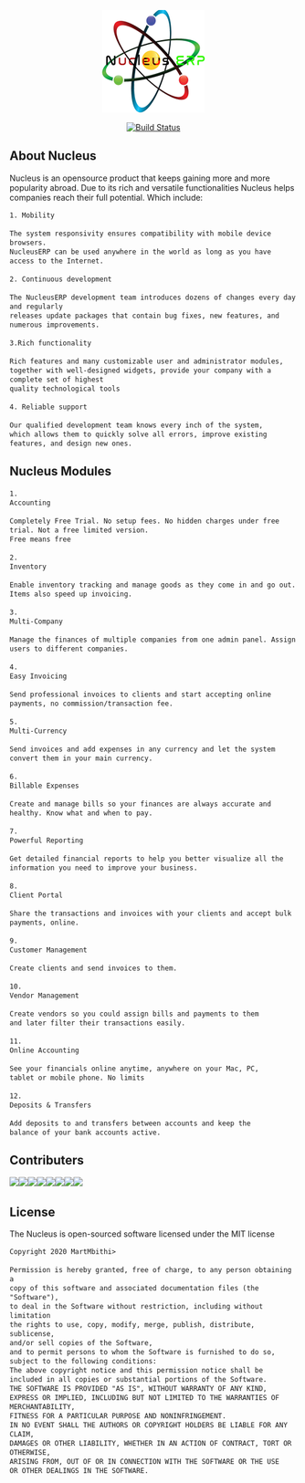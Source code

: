 <p align="center"><img src="https://github.com/MartMbithi/Nucleus/blob/master/public/apple-touch-icon.png" ></p>

<p align="center">
<a href="https://travis-ci.org/laravel/framework"><img src="https://travis-ci.org/laravel/framework.svg" alt="Build Status"></a>
</p>

## About Nucleus

Nucleus is an opensource product that keeps gaining more and more popularity abroad. Due to its rich and versatile functionalities Nucleus helps companies reach their full potential. Which include: 
```
1. Mobility

The system responsivity ensures compatibility with mobile device browsers.
NucleusERP can be used anywhere in the world as long as you have access to the Internet. 

2. Continuous development

The NucleusERP development team introduces dozens of changes every day and regularly
releases update packages that contain bug fixes, new features, and numerous improvements.

3.Rich functionality

Rich features and many customizable user and administrator modules, 
together with well-designed widgets, provide your company with a complete set of highest
quality technological tools

4. Reliable support

Our qualified development team knows every inch of the system,
which allows them to quickly solve all errors, improve existing features, and design new ones. 
```

## Nucleus Modules
```
1. 
Accounting

Completely Free Trial. No setup fees. No hidden charges under free trial. Not a free limited version.
Free means free

2. 
Inventory

Enable inventory tracking and manage goods as they come in and go out. Items also speed up invoicing.

3. 
Multi-Company

Manage the finances of multiple companies from one admin panel. Assign users to different companies.

4. 
Easy Invoicing

Send professional invoices to clients and start accepting online payments, no commission/transaction fee.

5. 
Multi-Currency

Send invoices and add expenses in any currency and let the system convert them in your main currency.

6. 
Billable Expenses

Create and manage bills so your finances are always accurate and healthy. Know what and when to pay.

7.
Powerful Reporting

Get detailed financial reports to help you better visualize all the 
information you need to improve your business.

8. 
Client Portal

Share the transactions and invoices with your clients and accept bulk payments, online.

9.
Customer Management

Create clients and send invoices to them.

10. 
Vendor Management

Create vendors so you could assign bills and payments to them 
and later filter their transactions easily.

11. 
Online Accounting

See your financials online anytime, anywhere on your Mac, PC, 
tablet or mobile phone. No limits

12. 
Deposits & Transfers

Add deposits to and transfers between accounts and keep the 
balance of your bank accounts active.

```


## Contributers
[![](https://sourcerer.io/fame/MartMbithi/MartMbithi/Nucleus/images/0)](https://sourcerer.io/fame/MartMbithi/MartMbithi/Nucleus/links/0)[![](https://sourcerer.io/fame/MartMbithi/MartMbithi/Nucleus/images/1)](https://sourcerer.io/fame/MartMbithi/MartMbithi/Nucleus/links/1)[![](https://sourcerer.io/fame/MartMbithi/MartMbithi/Nucleus/images/2)](https://sourcerer.io/fame/MartMbithi/MartMbithi/Nucleus/links/2)[![](https://sourcerer.io/fame/MartMbithi/MartMbithi/Nucleus/images/3)](https://sourcerer.io/fame/MartMbithi/MartMbithi/Nucleus/links/3)[![](https://sourcerer.io/fame/MartMbithi/MartMbithi/Nucleus/images/4)](https://sourcerer.io/fame/MartMbithi/MartMbithi/Nucleus/links/4)[![](https://sourcerer.io/fame/MartMbithi/MartMbithi/Nucleus/images/5)](https://sourcerer.io/fame/MartMbithi/MartMbithi/Nucleus/links/5)[![](https://sourcerer.io/fame/MartMbithi/MartMbithi/Nucleus/images/6)](https://sourcerer.io/fame/MartMbithi/MartMbithi/Nucleus/links/6)[![](https://sourcerer.io/fame/MartMbithi/MartMbithi/Nucleus/images/7)](https://sourcerer.io/fame/MartMbithi/MartMbithi/Nucleus/links/7)


## License

The Nucleus is open-sourced software licensed under the MIT license
```
Copyright 2020 MartMbithi>

Permission is hereby granted, free of charge, to any person obtaining a 
copy of this software and associated documentation files (the "Software"),
to deal in the Software without restriction, including without limitation 
the rights to use, copy, modify, merge, publish, distribute, sublicense,
and/or sell copies of the Software,
and to permit persons to whom the Software is furnished to do so, 
subject to the following conditions:
The above copyright notice and this permission notice shall be 
included in all copies or substantial portions of the Software.
THE SOFTWARE IS PROVIDED "AS IS", WITHOUT WARRANTY OF ANY KIND, 
EXPRESS OR IMPLIED, INCLUDING BUT NOT LIMITED TO THE WARRANTIES OF MERCHANTABILITY,
FITNESS FOR A PARTICULAR PURPOSE AND NONINFRINGEMENT. 
IN NO EVENT SHALL THE AUTHORS OR COPYRIGHT HOLDERS BE LIABLE FOR ANY CLAIM, 
DAMAGES OR OTHER LIABILITY, WHETHER IN AN ACTION OF CONTRACT, TORT OR OTHERWISE,
ARISING FROM, OUT OF OR IN CONNECTION WITH THE SOFTWARE OR THE USE
OR OTHER DEALINGS IN THE SOFTWARE.
```
